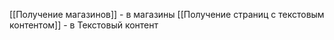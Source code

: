 [[Получение магазинов]] - в магазины
[[Получение страниц с текстовым контентом]] - в Текстовый контент